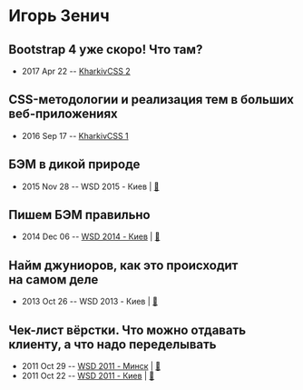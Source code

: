 # Игорь Зенич

## Bootstrap 4 уже скоро! Что там?
- 2017 Apr 22 -- [KharkivCSS 2](https://www.youtube.com/watch?v=sYwWmAF7ciQ)    
## CSS-методологии и реализация тем в больших веб-приложениях
- 2016 Sep 17 -- [KharkivCSS 1](https://www.youtube.com/watch?v=uwlnynpVdW8)    
## БЭМ в дикой природе
- 2015 Nov 28 -- WSD 2015 - Киев  | [:notebook:](https://wsd.events/2015/11/28/pres/bem-in-the-wild/)  
## Пишем БЭМ правильно
- 2014 Dec 06 -- [WSD 2014 - Киев](https://www.youtube.com/watch?v=t8Td3Oq47yE)  | [:notebook:](https://wsd.events/2014/12/06/pres/bem-right/)  
## Найм джуниоров, как это происходит на самом деле
- 2013 Oct 26 -- WSD 2013 - Киев  | [:notebook:](https://wsd.events/2013/10/26/pres/juniors.pdf)  
## Чек-лист вёрстки. Что можно отдавать клиенту, а что надо переделывать
- 2011 Oct 29 -- [WSD 2011 - Минск](https://www.youtube.com/watch?v=0dWcdpr3fxM)  | [:notebook:](https://wsd.events/2011/10/29/pres/coding-checklist.pdf)  
- 2011 Oct 22 -- [WSD 2011 - Киев](https://www.youtube.com/watch?v=0dWcdpr3fxM)  | [:notebook:](https://wsd.events/2011/10/22/pres/coding-checklist.pdf)  

